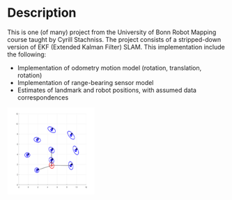 # Description


This is one (of many) project from the University of Bonn Robot Mapping course taught by Cyrill Stachniss. The project consists of a stripped-down version of EKF (Extended Kalman Filter) SLAM. This implementation include the following:

* Implementation of odometry motion model (rotation, translation, rotation)
* Implementation of range-bearing sensor model
* Estimates of landmark and robot positions, with assumed data correspondences


<img src="images/ekf_slam.gif" width="200" height="200" />
